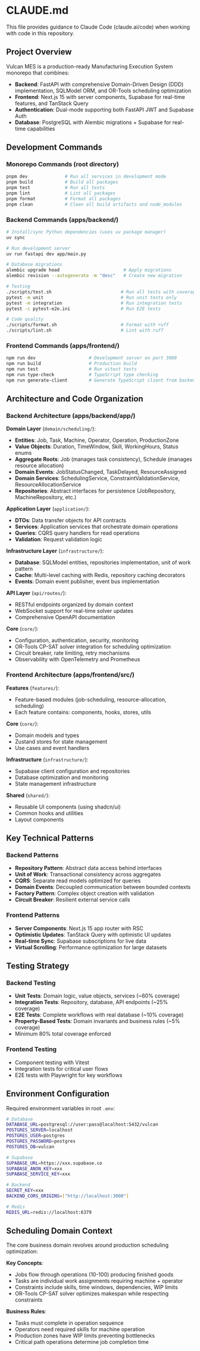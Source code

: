 # CLAUDE.md

This file provides guidance to Claude Code (claude.ai/code) when working with code in this repository.

## Project Overview

Vulcan MES is a production-ready Manufacturing Execution System monorepo that combines:
- **Backend**: FastAPI with comprehensive Domain-Driven Design (DDD) implementation, SQLModel ORM, and OR-Tools scheduling optimization
- **Frontend**: Next.js 15 with server components, Supabase for real-time features, and TanStack Query
- **Authentication**: Dual-mode supporting both FastAPI JWT and Supabase Auth
- **Database**: PostgreSQL with Alembic migrations + Supabase for real-time capabilities

## Development Commands

### Monorepo Commands (root directory)
```bash
pnpm dev              # Run all services in development mode
pnpm build            # Build all packages
pnpm test             # Run all tests
pnpm lint             # Lint all packages
pnpm format           # Format all packages
pnpm clean            # Clean all build artifacts and node_modules
```

### Backend Commands (apps/backend/)
```bash
# Install/sync Python dependencies (uses uv package manager)
uv sync

# Run development server
uv run fastapi dev app/main.py

# Database migrations
alembic upgrade head                        # Apply migrations
alembic revision --autogenerate -m "desc"   # Create new migration

# Testing
./scripts/test.sh                          # Run all tests with coverage (min 80%)
pytest -m unit                             # Run unit tests only
pytest -m integration                      # Run integration tests
pytest -c pytest-e2e.ini                   # Run E2E tests

# Code quality
./scripts/format.sh                        # Format with ruff
./scripts/lint.sh                          # Lint with ruff
```

### Frontend Commands (apps/frontend/)
```bash
npm run dev                    # Development server on port 3000
npm run build                  # Production build
npm run test                   # Run vitest tests
npm run type-check             # TypeScript type checking
npm run generate-client        # Generate TypeScript client from backend OpenAPI
```

## Architecture and Code Organization

### Backend Architecture (apps/backend/app/)

**Domain Layer** (`domain/scheduling/`):
- **Entities**: Job, Task, Machine, Operator, Operation, ProductionZone
- **Value Objects**: Duration, TimeWindow, Skill, WorkingHours, Status enums
- **Aggregate Roots**: Job (manages task consistency), Schedule (manages resource allocation)
- **Domain Events**: JobStatusChanged, TaskDelayed, ResourceAssigned
- **Domain Services**: SchedulingService, ConstraintValidationService, ResourceAllocationService
- **Repositories**: Abstract interfaces for persistence (JobRepository, MachineRepository, etc.)

**Application Layer** (`application/`):
- **DTOs**: Data transfer objects for API contracts
- **Services**: Application services that orchestrate domain operations
- **Queries**: CQRS query handlers for read operations
- **Validation**: Request validation logic

**Infrastructure Layer** (`infrastructure/`):
- **Database**: SQLModel entities, repositories implementation, unit of work pattern
- **Cache**: Multi-level caching with Redis, repository caching decorators
- **Events**: Domain event publisher, event bus implementation

**API Layer** (`api/routes/`):
- RESTful endpoints organized by domain context
- WebSocket support for real-time solver updates
- Comprehensive OpenAPI documentation

**Core** (`core/`):
- Configuration, authentication, security, monitoring
- OR-Tools CP-SAT solver integration for scheduling optimization
- Circuit breaker, rate limiting, retry mechanisms
- Observability with OpenTelemetry and Prometheus

### Frontend Architecture (apps/frontend/src/)

**Features** (`features/`):
- Feature-based modules (job-scheduling, resource-allocation, scheduling)
- Each feature contains: components, hooks, stores, utils

**Core** (`core/`):
- Domain models and types
- Zustand stores for state management
- Use cases and event handlers

**Infrastructure** (`infrastructure/`):
- Supabase client configuration and repositories
- Database optimization and monitoring
- State management infrastructure

**Shared** (`shared/`):
- Reusable UI components (using shadcn/ui)
- Common hooks and utilities
- Layout components

## Key Technical Patterns

### Backend Patterns
- **Repository Pattern**: Abstract data access behind interfaces
- **Unit of Work**: Transactional consistency across aggregates
- **CQRS**: Separate read models optimized for queries
- **Domain Events**: Decoupled communication between bounded contexts
- **Factory Pattern**: Complex object creation with validation
- **Circuit Breaker**: Resilient external service calls

### Frontend Patterns
- **Server Components**: Next.js 15 app router with RSC
- **Optimistic Updates**: TanStack Query with optimistic UI updates
- **Real-time Sync**: Supabase subscriptions for live data
- **Virtual Scrolling**: Performance optimization for large datasets

## Testing Strategy

### Backend Testing
- **Unit Tests**: Domain logic, value objects, services (~60% coverage)
- **Integration Tests**: Repository, database, API endpoints (~25% coverage)
- **E2E Tests**: Complete workflows with real database (~10% coverage)
- **Property-Based Tests**: Domain invariants and business rules (~5% coverage)
- Minimum 80% total coverage enforced

### Frontend Testing
- Component testing with Vitest
- Integration tests for critical user flows
- E2E tests with Playwright for key workflows

## Environment Configuration

Required environment variables in root `.env`:
```bash
# Database
DATABASE_URL=postgresql://user:pass@localhost:5432/vulcan
POSTGRES_SERVER=localhost
POSTGRES_USER=postgres
POSTGRES_PASSWORD=postgres
POSTGRES_DB=vulcan

# Supabase
SUPABASE_URL=https://xxx.supabase.co
SUPABASE_ANON_KEY=xxx
SUPABASE_SERVICE_KEY=xxx

# Backend
SECRET_KEY=xxx
BACKEND_CORS_ORIGINS=["http://localhost:3000"]

# Redis
REDIS_URL=redis://localhost:6379
```

## Scheduling Domain Context

The core business domain revolves around production scheduling optimization:

**Key Concepts**:
- Jobs flow through operations (10-100) producing finished goods
- Tasks are individual work assignments requiring machine + operator
- Constraints include skills, time windows, dependencies, WIP limits
- OR-Tools CP-SAT solver optimizes makespan while respecting constraints

**Business Rules**:
- Tasks must complete in operation sequence
- Operators need required skills for machine operation
- Production zones have WIP limits preventing bottlenecks
- Critical path operations determine job completion time